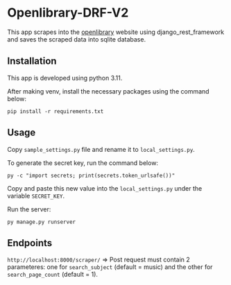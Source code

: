 # Openlibrary-DRF-V2

This app scrapes into the [openlibrary](https://openlibrary.org) website using django_rest_framework and saves the scraped data into sqlite database.

## Installation

This app is developed using python 3.11.

After making venv, install the necessary packages using the command below:

```
pip install -r requirements.txt
```

## Usage

Copy `sample_settings.py` file and rename it to `local_settings.py`.

To generate the secret key, run the command below:

```
py -c "import secrets; print(secrets.token_urlsafe())"
```

Copy and paste this new value into the `local_settings.py` under the variable `SECRET_KEY`.

Run the server:

```
py manage.py runserver
```

## Endpoints

`http://localhost:8000/scraper/` => Post request must contain 2 parameteres: one for `search_subject` (default = music) and the other for `search_page_count` (default = 1).
